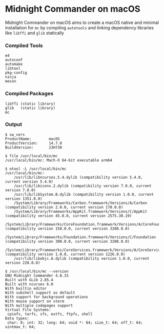 # Midnight Commander on macOS
Midnight Commander on macOS aims to create a macOS native and minimal installation for `mc` by compiling `autotools` and linking dependency libraries like `libffi` and `glib` statically

### Compiled Tools
```console
m4
autoconf
automake
libtool
pkg-config
ninja
meson
```

### Compiled Packages
```console
libffi (static library)
glib   (static library)
mc
```

### Output
```console
$ sw_vers
ProductName:		macOS
ProductVersion:		14.7.8
BuildVersion:		23H730

$ file /usr/local/bin/mc
/usr/local/bin/mc: Mach-O 64-bit executable arm64

$ otool -L /usr/local/bin/mc
/usr/local/bin/mc:
    /usr/lib/libncurses.5.4.dylib (compatibility version 5.4.0, current version 5.4.0)
    /usr/lib/libiconv.2.dylib (compatibility version 7.0.0, current version 7.0.0)
    /usr/lib/libSystem.B.dylib (compatibility version 1.0.0, current version 1351.0.0)
    /System/Library/Frameworks/Carbon.framework/Versions/A/Carbon (compatibility version 2.0.0, current version 170.0.0)
    /System/Library/Frameworks/AppKit.framework/Versions/C/AppKit (compatibility version 45.0.0, current version 2575.30.19)
    /System/Library/Frameworks/CoreFoundation.framework/Versions/A/CoreFoundation (compatibility version 150.0.0, current version 3208.0.0)
    /System/Library/Frameworks/Foundation.framework/Versions/C/Foundation (compatibility version 300.0.0, current version 3208.0.0)
    /System/Library/Frameworks/CoreServices.framework/Versions/A/CoreServices (compatibility version 1.0.0, current version 1226.0.0)
    /usr/lib/libobjc.A.dylib (compatibility version 1.0.0, current version 228.0.0)

$ /usr/local/bin/mc --version
GNU Midnight Commander 4.8.33
Built with GLib 2.85.4
Built with ncurses 6.0
With builtin editor
With subshell support as default
With support for background operations
With mouse support on xterm
With multiple codepages support
Virtual File Systems:
 cpiofs, tarfs, sfs, extfs, ftpfs, shell
Data types:
 char: 8; int: 32; long: 64; void *: 64; size_t: 64; off_t: 64; uintmax_t: 64;
```